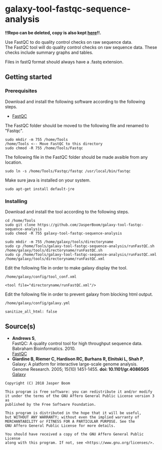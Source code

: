 # galaxy-tool-fastqc-sequence-analysis

__!!Repo can be deleted, copy is also kept [here](https://github.com/JasperBoom/galaxy-tools-naturalis-internship)!!.__

Use FastQC to do quality control checks on raw sequence data.  
The FastQC tool will do quality control checks on raw sequence data. These checks include summary graphs and tables.

Files in fastQ format should always have a .fastq extension.

## Getting started

### Prerequisites
Download and install the following software according to the following steps.
* [FastQC](https://www.bioinformatics.babraham.ac.uk/projects/download.html#fastqc)

The FastQC folder should be moved to the following file and renamed to "Fastqc".
```
sudo mkdir -m 755 /home/Tools
/home/Tools <-- Move FastQC to this directory
sudo chmod -R 755 /home/Tools/Fastqc
```
The following file in the FastQC folder should be made avaible from any location.
```
sudo ln -s /home/Tools/Fastqc/fastqc /usr/local/bin/fastqc
```
Make sure java is installed on your system.
```
sudo apt-get install default-jre
```

### Installing
Download and install the tool according to the following steps.
```
cd /home/Tools
sudo git clone https://github.com/JasperBoom/galaxy-tool-fastqc-sequence-analysis
sudo chmod -R 755 galaxy-tool-fastqc-sequence-analysis
```
```
sudo mkdir -m 755 /home/galaxy/tools/directoryname
sudo cp /home/Tools/galaxy-tool-fastqc-sequence-analysis/runFastQC.sh /home/galaxy/tools/directoryname/runFastQC.sh
sudo cp /home/Tools/galaxy-tool-fastqc-sequence-analysis/runFastQC.xml /home/galaxy/tools/directoryname/runFastQC.xml
```
Edit the following file in order to make galaxy display the tool.
```
/home/galaxy/config/tool_conf.xml
```
```
<tool file="directoryname/runFastQC.xml"/>
```
Edit the following file in order to prevent galaxy from blocking html output.
```
/home/galaxy/config/galaxy.yml
```
```
sanitize_all_html: false
```

## Source(s)
* __Andrews S__,  
  FastQC: A quality control tool for high throughput sequence data.  
  Babraham Bioinformatics. 2010.  
  [FastQC](https://www.bioinformatics.babraham.ac.uk/projects/fastqc/)
* __Giardine B, Riemer C, Hardison RC, Burhans R, Elnitski L, Shah P__,  
  Galaxy: A platform for interactive large-scale genome analysis.  
  Genome Research. 2005; 15(10) 1451-1455. __doi: 10.1101/gr.4086505__  
  [Galaxy](https://www.galaxyproject.org/)

```
Copyright (C) 2018 Jasper Boom

This program is free software: you can redistribute it and/or modify
it under the terms of the GNU Affero General Public License version 3 as
published by the Free Software Foundation.

This program is distributed in the hope that it will be useful,
but WITHOUT ANY WARRANTY; without even the implied warranty of
MERCHANTABILITY or FITNESS FOR A PARTICULAR PURPOSE. See the
GNU Affero General Public License for more details.

You should have received a copy of the GNU Affero General Public License
along with this program. If not, see <https://www.gnu.org/licenses/>.
```
